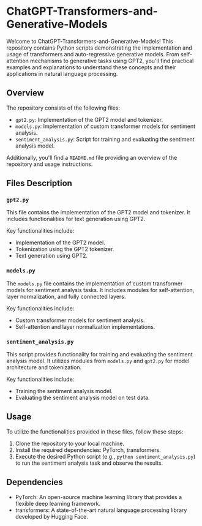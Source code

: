 # ChatGPT-Transformers-and-Generative-Models

Welcome to ChatGPT-Transformers-and-Generative-Models! This repository contains Python scripts demonstrating the implementation and usage of transformers and auto-regressive generative models. From self-attention mechanisms to generative tasks using GPT2, you'll find practical examples and explanations to understand these concepts and their applications in natural language processing.

## Overview

The repository consists of the following files:

- `gpt2.py`: Implementation of the GPT2 model and tokenizer.
- `models.py`: Implementation of custom transformer models for sentiment analysis.
- `sentiment_analysis.py`: Script for training and evaluating the sentiment analysis model.

Additionally, you'll find a `README.md` file providing an overview of the repository and usage instructions.

## Files Description

### `gpt2.py`

This file contains the implementation of the GPT2 model and tokenizer. It includes functionalities for text generation using GPT2.

Key functionalities include:

- Implementation of the GPT2 model.
- Tokenization using the GPT2 tokenizer.
- Text generation using GPT2.

### `models.py`

The `models.py` file contains the implementation of custom transformer models for sentiment analysis tasks. It includes modules for self-attention, layer normalization, and fully connected layers.

Key functionalities include:

- Custom transformer models for sentiment analysis.
- Self-attention and layer normalization implementations.

### `sentiment_analysis.py`

This script provides functionality for training and evaluating the sentiment analysis model. It utilizes modules from `models.py` and `gpt2.py` for model architecture and tokenization.

Key functionalities include:

- Training the sentiment analysis model.
- Evaluating the sentiment analysis model on test data.

## Usage

To utilize the functionalities provided in these files, follow these steps:

1. Clone the repository to your local machine.
2. Install the required dependencies: PyTorch, transformers.
3. Execute the desired Python script (e.g., `python sentiment_analysis.py`) to run the sentiment analysis task and observe the results.

## Dependencies

- PyTorch: An open-source machine learning library that provides a flexible deep learning framework.
- transformers: A state-of-the-art natural language processing library developed by Hugging Face.

